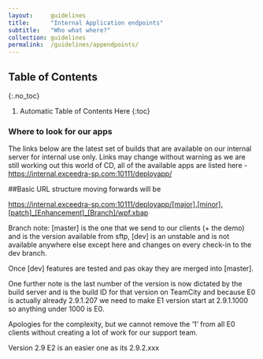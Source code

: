 ```yaml
---
layout:     guidelines
title:      "Internal Application endpoints"
subtitle:   "Who what where?"
collection: guidelines
permalink:  /guidelines/appendpoints/
---
```


## Table of Contents
{:.no_toc}

1. Automatic Table of Contents Here
{:toc}


### Where to look for our apps 

The links below are the latest set of builds that are available on our internal server for internal use only.
Links may change without warning as we are still working out this world of CD, all of the available apps are listed here - https://internal.exceedra-sp.com:10111/deployapp/ 

##Basic URL structure moving forwards will be

https://internal.exceedra-sp.com:10111/deployapp/[major].[minor].[patch]_[Enhancement]_[Branch]/wpf.xbap


Branch note: [master] is the one that we send to our clients (+ the demo) and is the version available from sftp, [dev] is an unstable and is not available anywhere else except here and changes on every check-in to the dev branch.

Once [dev] features are tested and pas okay they are merged into [master].

One further note is the last number of the version is now dictated by the build server and is the build ID for that version on TeamCity and because E0 is actually already 2.9.1.207 we need to make E1 version start at 2.9.1.1000 so anything under 1000 is E0.

Apologies for the complexity, but we cannot remove the ‘1’ from all E0 clients without creating a lot of work for our support team.

Version 2.9 E2 is an easier one as its 2.9.2.xxx
